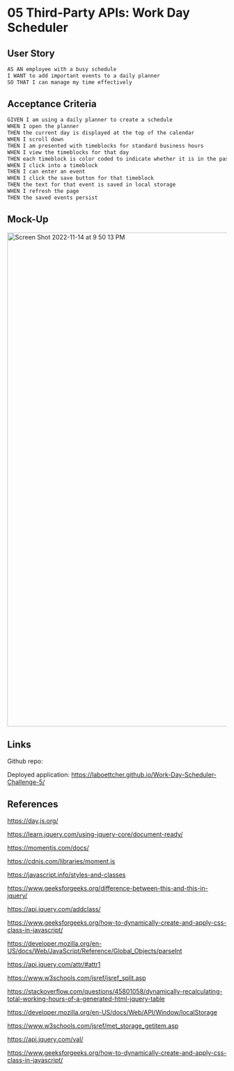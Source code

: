# 05 Third-Party APIs: Work Day Scheduler

## User Story

```md
AS AN employee with a busy schedule
I WANT to add important events to a daily planner
SO THAT I can manage my time effectively
```

## Acceptance Criteria

```md
GIVEN I am using a daily planner to create a schedule
WHEN I open the planner
THEN the current day is displayed at the top of the calendar
WHEN I scroll down
THEN I am presented with timeblocks for standard business hours
WHEN I view the timeblocks for that day
THEN each timeblock is color coded to indicate whether it is in the past, present, or future
WHEN I click into a timeblock
THEN I can enter an event
WHEN I click the save button for that timeblock
THEN the text for that event is saved in local storage
WHEN I refresh the page
THEN the saved events persist
```

## Mock-Up

<img width="1135" alt="Screen Shot 2022-11-14 at 9 50 13 PM" src="https://user-images.githubusercontent.com/114205917/201836817-d7eb044b-8353-445c-b125-13307f1b337b.png">


## Links

Github repo:

Deployed application: https://laboettcher.github.io/Work-Day-Scheduler-Challenge-5/

## References

https://day.js.org/

https://learn.jquery.com/using-jquery-core/document-ready/

https://momentjs.com/docs/

https://cdnjs.com/libraries/moment.js

https://javascript.info/styles-and-classes

https://www.geeksforgeeks.org/difference-between-this-and-this-in-jquery/

https://api.jquery.com/addclass/

https://www.geeksforgeeks.org/how-to-dynamically-create-and-apply-css-class-in-javascript/

https://developer.mozilla.org/en-US/docs/Web/JavaScript/Reference/Global_Objects/parseInt

https://api.jquery.com/attr/#attr1

https://www.w3schools.com/jsref/jsref_split.asp

https://stackoverflow.com/questions/45801058/dynamically-recalculating-total-working-hours-of-a-generated-html-jquery-table

https://developer.mozilla.org/en-US/docs/Web/API/Window/localStorage

https://www.w3schools.com/jsref/met_storage_getitem.asp

https://api.jquery.com/val/

https://www.geeksforgeeks.org/how-to-dynamically-create-and-apply-css-class-in-javascript/
